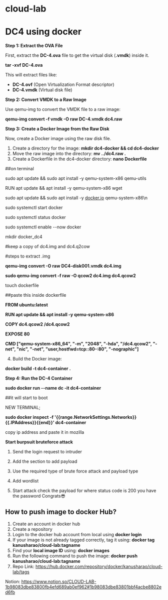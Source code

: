 # cloud-lab
# DC4 using docker

**Step 1: Extract the OVA File**

First, extract the **DC-4.ova** file to get the virtual disk (**.vmdk**) inside it.

**tar -xvf DC-4.ova**

This will extract files like:

- **DC-4.ovf** (Open Virtualization Format descriptor)
- **DC-4.vmdk** (Virtual disk file)


**Step 2: Convert VMDK to a Raw Image**

Use qemu-img to convert the VMDK file to a raw image:

**qemu-img convert -f vmdk -O raw DC-4.vmdk dc4.raw**


**Step 3: Create a Docker Image from the Raw Disk**

Now, create a Docker image using the raw disk file.

1. Create a directory for the image: **mkdir dc4-docker && cd dc4-docker**
2. Move the raw image into the directory: **mv ../dc4.raw .**
3.  Create a Dockerfile in the dc4-docker directory: **nano Dockerfile**


##on terminal

sudo apt update && sudo apt install -y qemu-system-x86 qemu-utils

RUN apt update && apt install -y qemu-system-x86 wget

sudo apt update && sudo apt install -y [docker.io](http://docker.io/) qemu-system-x86\n

sudo systemctl start docker

sudo systemctl status docker

sudo systemctl enable --now docker

mkdir docker_dc4

#keep a copy of dc4.img and dc4.q2cow

#steps to extract .img

**qemu-img convert -O raw DC4-disk001.vmdk dc4.img**

**sudo qemu-img convert -f raw -O qcow2 dc4.img dc4.qcow2**


touch dockerfile

##paste this inside dockerfile

**FROM ubuntu:latest**

**RUN apt update && apt install -y qemu-system-x86**

**COPY dc4.qcow2 /dc4.qcow2**

**EXPOSE 80**

**CMD ["qemu-system-x86_64", "-m", "2048", "-hda", "/dc4.qcow2", "-net", "nic", "-net", "user,hostfwd=tcp::80-:80", "-nographic"]**

4.	Build the Docker image: 

 **docker build -t dc4-container .**


**Step 4: Run the DC-4 Container**

**sudo docker run --name dc -it dc4-container**

##it will start to boot

NEW TERMINAL;

**sudo docker inspect -f '{{range.NetworkSettings.Networks}}{{.IPAddress}}{{end}}' dc4-container**

copy ip address and paste it in mozilla


**Start burpsuit bruteforce attack**

1. Send the login request to intruder
    
2. Add the section to add payload
    
3. Use the required type of brute force attack and payload type
    
4. Add wordlist
   
6. Start attack check the payload for where status code is 200 you have the password Congrats😎


## **How to push image to docker Hub?**

1. Create an account in docker hub
2. Create a repository
3. Login to the docker hub account from local using **docker login**
4. If your image is not already tagged correctly, tag it using: **docker tag <local-image-id> kanusharao/cloud-lab:tagname**
5. Find your **local image ID** using: **docker images**
6. Run the following command to push the image: **docker push kanusharao/cloud-lab:tagname**
7. Repo Link: https://hub.docker.com/repository/docker/kanusharao/cloud-lab/tags

Notion: https://www.notion.so/CLOUD-LAB-1b98083dbe83800fb4efd689ab0ef962#1b98083dbe83801bbf4acbe8802ed6fb
